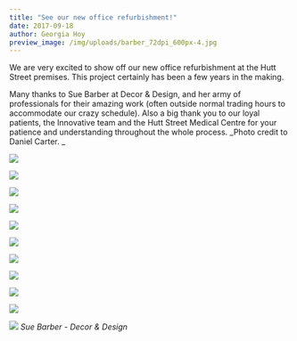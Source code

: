 ```yaml
---
title: "See our new office refurbishment!"
date: 2017-09-18
author: Georgia Hoy
preview_image: /img/uploads/barber_72dpi_600px-4.jpg
---
```


We are very excited to show off our new office refurbishment at the Hutt Street premises. This project certainly has been a few years in the making.

Many thanks to Sue Barber at Decor & Design, and her army of professionals for their amazing work (often outside normal trading hours to accommodate our crazy schedule). Also a big thank you to our loyal patients, the Innovative team and the Hutt Street Medical Centre for your patience and understanding throughout the whole process.
_Photo credit to Daniel Carter. _

![](/img/uploads/barber_72dpi_600px-6.jpg)

![](/img/uploads/barber_72dpi_600px-7.jpg)

![](/img/uploads/barber_72dpi_600px-8.jpg)

![](/img/uploads/barber_72dpi_600px-5.jpg)

![](/img/uploads/barber_72dpi_600px-12.jpg)

![](/img/uploads/barber_72dpi_600px-11.jpg)

![](/img/uploads/barber_72dpi_600px-10.jpg)

![](/img/uploads/barber_72dpi_600px-3.jpg)

![](/img/uploads/barber_72dpi_600px-2.jpg)

![](/img/uploads/barber_72dpi_600px-1.jpg)

![](/img/uploads/barber_72dpi_600px-9.jpg)
_Sue Barber - Decor & Design_
